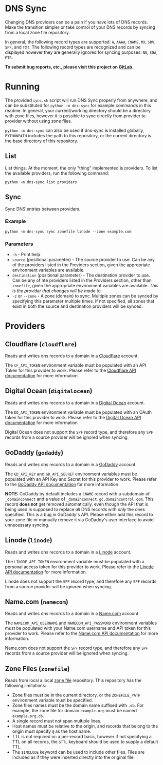 # DNS Sync

Changing DNS providers can be a pain if you have lots of DNS records. Make the transition simpler or take control of your DNS records by syncing from a local zone file repository.

In general, the following record types are supported: `A`, `AAAA`, `CNAME`, `MX`, `SRV`, `SPF`, and `TXT`. The following record types are recognized and can be displayed however they are generally ignored for syncing purposes: `NS`, `SOA`, `PTR`.

**To submit bug reports, etc., please visit this project on [GitLab](https://gitlab.com/petris/dns-sync).**

# Running

The provided `sync.sh` script will run DNS Sync properly from anywhere, and can be substituted for `python -m dns-sync` for example commands in this readme. In general, your current/working directory should be a directory with zone files, however it is possible to sync directly from provider to provider without using zone files.

`python -m dns-sync` can also be used if dns-sync is installed globally, `PYTHONPATH` includes the path to this repository, or the current directory is the base directory of this repository.

## List

List things. At the moment, the only "thing" implemented is providers. To list the available providers, run the following command:

```shell script
python -m dns-sync list providers
```

## Sync

Sync DNS entries between providers.

### Example

```shell script
python -m dns-sync sync zonefile linode --zone example.com
```

### Parameters

* `-h` - Print help
* `source` (positional parameter) - The source provider to use. Can be any of the providers listed in the Providers section, given the appropriate environment variables are available.
* `destination` (positional parameter) - The destination provider to use. Can be any of hte providers listed in the Providers section, other than `zonefile`, given the appropriate environment variables are available. _This is the provider that changes will be made to._
* `-z` or `--zone` - A zone (domain) to sync. Multiple zones can be synced by specifying this parameter multiple times. If not specified, all zones that exist in both the source and destination providers will be synced.

# Providers

## Cloudflare (`cloudflare`)

Reads and writes dns records to a domain in a [Cloudflare](https://www.cloudflare.com/) account.

The `CF_API_TOKEN` environment variable must be populated with an API Token for this provider to work. Please refer to the [Cloudflare API documentation](https://api.cloudflare.com/#getting-started-requests) for more information.

## Digital Ocean (`digitalocean`)

Reads and writes dns records to a domain in a [Digital Ocean](https://www.digitalocean.com/) account.

The `DO_API_TOKEN` environment variable must be populated with an OAuth token for this provider to work. Please refer to the [Digital Ocean API documentation](https://developers.digitalocean.com/documentation/v2/#authentication) for more information.

Digital Ocean does not support the `SPF` record type, and therefore any `SPF` records from a source provider will be ignored when syncing.

## GoDaddy (`godaddy`)
Reads and writes dns records to a domain in a [GoDaddy](https://www.godaddy.com/) account.

The `GD_API_KEY` and `GD_API_SECRET` environment variables must be populated with an API Key and Secret for this provider to work. Please refer to the [GoDaddy API documentation](https://developer.godaddy.com/) for more information.

**NOTE:** GoDaddy by default includes a `CNAME` record with a subdomain of `_domainconnect` and a value of `_domainconnect.gd.domaincontrol.com`. This record **does not** get removed automatically, even though the API that is being used is supposed to replace _all_ DNS records with _only_ the ones specified. This is a bug in GoDaddy's API. Please either add this record to your zone file or manually remove it via GoDaddy's user interface to avoid unnecessary syncing.

## Linode (`linode`)

Reads and writes dns records to a domain in a [Linode](https://www.linode.com/) account.

The `LINODE_API_TOKEN` environment variable must be populated with a personal access token for this provider to work. Please refer to the [Linode API documentation](https://developers.linode.com/api/v4/) for more information.

Linode does not support the `SPF` record type, and therefore any `SPF` records from a source provider will be ignored when syncing.

## Name.com (`namecom`)

Reads and writes dns records to a domain in a [Name.com](https://www.name.com/) account.

The `NAMECOM_API_USERNAME` and `NAMECOM_API_PASSWORD` environment variables must be populated with your Name.com username and API token for this provider to work. Please refer to the [Name.com API documentation](https://www.name.com/api-docs) for more information.

Name.com does not support the `SPF` record type, and therefore any `SPF` records from a source provider will be ignored when syncing.

## Zone Files (`zonefile`)

Reads from local a local [zone file](https://en.wikipedia.org/wiki/Zone_file) repository. This repository has the following limitations:

* Zone files must be in the current directory, or the `ZONEFILE_PATH` environment variable must be specified.
* Zone files names must be the domain name suffixed with `.db`. For example, the zone file for domain `example.org` must be named `example.org.db`.
* A single record must not span multiple lines.
* Host names must be relative to the origin, and records that belong to the origin must specify `@` as the host name.
* TTL is not required on a per-record basis, however if not specifying a TTL on all records, the `$TTL` keyboard should be used to supply a default TTL.
* The `$INCLUDE` keyword can be used to include other files. Files are included as if they were inserted directly into the original file.
